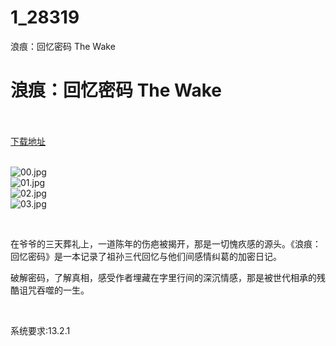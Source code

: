 # 1_28319
浪痕：回忆密码 The Wake
# 浪痕：回忆密码 The Wake
 <br/></br>
[下载地址](https://www.switch520.cc/article/28319 "下载地址")
<br/></br>

<p><img title="00.jpg" src="https://www.switch520.cc/muke_img/2022_03_17_0c6f7101635dc.jpg" alt="00.jpg"><br>
<img title="01.jpg" src="https://www.switch520.cc/muke_img/2022_03_17_2d20a1361190e.jpg" alt="01.jpg"><br>
<img title="02.jpg" src="https://www.switch520.cc/muke_img/2022_03_17_96f93d1ecadad.jpg" alt="02.jpg"><br>
<img title="03.jpg" src="https://www.switch520.cc/muke_img/2022_03_17_f754bbce55943.jpg" alt="03.jpg"></p>
<p>&nbsp;</p>
<p>在爷爷的三天葬礼上，一道陈年的伤疤被揭开，那是一切愧疚感的源头。《浪痕：回忆密码》是一本记录了祖孙三代回忆与他们间感情纠葛的加密日记。</p>
<p>破解密码，了解真相，感受作者埋藏在字里行间的深沉情感，那是被世代相承的残酷诅咒吞噬的一生。</p>
<p>&nbsp;</p>
<p>系统要求:13.2.1</p>



